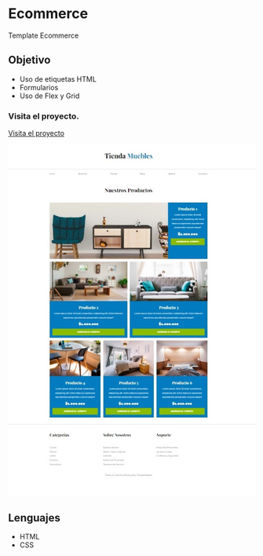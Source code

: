 # Ecommerce
Template Ecommerce

## Objetivo
+ Uso de etiquetas HTML
+ Formularios
+ Uso de Flex y Grid

### Visita el proyecto.

[Visita el proyecto](https://citas-consulta.netlify.app/)

![](css/portada-tienda.jpg)


## Lenguajes
+ HTML
+ CSS

